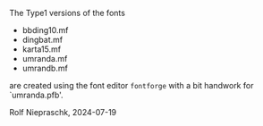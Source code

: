 
The Type1 versions of the fonts

* bbding10.mf
* dingbat.mf
* karta15.mf
* umranda.mf
* umrandb.mf

are created using the font editor `fontforge` with a bit 
handwork for `umranda.pfb'.

Rolf Niepraschk, 2024-07-19
